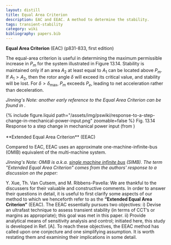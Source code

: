```yaml
---
layout: distill
title: Equal Area Criterion
description: EAC and EEAC. A method to determine the stability.
tags: transient-stability
category: wiki
bibliography: papers.bib
---
```


**Equal Area Criterion** (EAC) <d-cite key="kundur1994Power"></d-cite> (p831-833, first edition)

The equal-area criterion is useful in determining the maximum permissible increase in $P_{m}$ for the system illustrated in Figure 13.14.
Stability is maintained only if an area $A_{2}$ at least equal to $A_{1}$ can be located above $P_{m}$. If $A_{1} > A_{2}$, then the rotor angle $\delta$ will exceed its critical value, and stability will be lost. For $\delta > \delta_{\max}$, $P_{m}$ exceeds $P_{e}$, leading to net acceleration rather than deceleration.

_Jinning's Note: another early reference to the Equal Area Criterion can be found in <d-cite key="dahl1935stability"></d-cite>._

<div class="row mt-3">
    <div class="col-sm mt-3 mt-md-0">
        {% include figure.liquid
        path="/assets/img/pswiki/response-to-a-step-change-in-mechanical-power-input.png"
        zoomable=false %}
        Fig. 13.14 Response to a step change in mechanical power input (from <d-cite key="kundur1994Power"></d-cite>)
    </div>
</div>
<br>
**Extended Equal Area Criterion** (EEAC) <d-cite key="xue1988eeca"></d-cite>

Compared to EAC, EEAC uses an approximate one-machine-infinite-bus (OMIB) equivalent of the multi-machine system.

_Jinning's Note: OMIB is a.k.a. <u>single machine infinite bus</u> (SIMB). The term "Extended Equal Area Criterion" comes from the authors' response to a discussion on the paper:_

Y. Xue, Th. Van Cutsem, and M. Ribbens-Pavella: We are thankful to the discussers for their valuable and constructive comments.
In order to answer their questions in detail, it is useful to first clarify some aspects of our method to which we henceforth refer to as the **“Extended Equal Area Criterion”** (EEAC).
The EEAC essentially pursues two objectives:
i) Devise an ultrafast technique to assess transient stability (in terms of CCT’s or margins as appropriate); this goal was met in this paper.
ii) Provide analytical means of sensitivity analysis and control; initiated here, this study is developed in Ref. [A].
To reach these objectives, the EEAC method has called upon one conjecture and one simplifying assumption.
It is worth restating them and examining their implications in some detail.
